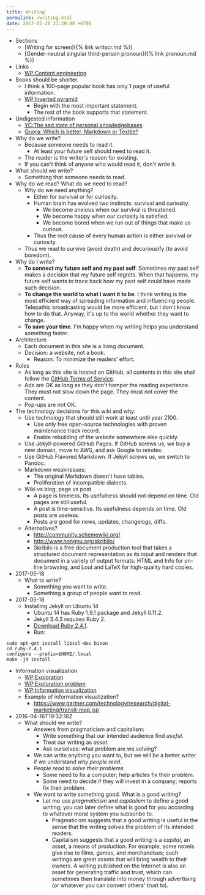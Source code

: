 ```yaml
---
title: Writing
permalink: /writing.html
date: 2017-05-20 21:29:00 +0700
---
```


- Sections
    - [Writing for screen]({% link writscr.md %})
    - [Gender-neutral singular third-person pronoun]({% link pronoun.md %})
- Links
    - [WP:Content engineering](https://en.wikipedia.org/wiki/Content_Engineering)
- Books should be shorter.
    - I think a 100-page popular book has only 1 page of useful information.
    - [WP:Inverted pyramid](https://en.wikipedia.org/wiki/Inverted_pyramid_(journalism))
        - Begin with the most important statement.
        - The rest of the book supports that statement.
- Undigested information
    - [YC:The sad state of personal knowledgebases](https://news.ycombinator.com/item?id=10739227)
    - [Quora: Which is better, Markdown or Textile?](https://www.quora.com/Which-is-better-Markdown-or-Textile?share=1)
- Why do we write?
    - Because someone needs to read it.
        - At least your future self should need to read it.
    - The reader is the writer's reason for existing.
    - If you can't think of anyone who would read it, don't write it.
- What should we write?
    - Something that someone needs to read.
- Why do we read?
What do we need to read?
    - Why do we need anything?
        - Either for survival or for curiosity.
        - Human brain has evolved two instincts: survival and curiosity.
            - We become anxious when our survival is threatened.
            - We become happy when our curiosity is satisfied.
            - We become bored when we run out of things that make us curious.
        - Thus the root cause of every human action is either survival or curiosity.
    - Thus we read to survive (avoid death) and decuriousify (to avoid boredom).
- Why do I write?
    - **To connect my future self and my past self**.
    Sometimes my past self makes a decision that my future self regrets.
    When that happens, my future self wants to trace back
    how my past self could have made such decision.
    - **To change the world to what I want it to be**.
    I think writing is the most efficient way of
    spreading information and influencing people.
    Telepathic broadcasting would be more efficient,
    but I don't know how to do that.
    Anyway, it's up to the world
    whether they want to change.
    - **To save your time**.
    I'm happy when my writing helps you understand something faster.
- Architecture
    - Each document in this site is a living document.
    - Decision: a website, not a book.
        - Reason: To minimize the readers' effort.
- Rules
    - As long as this site is hosted on GitHub,
    all contents in this site shall follow the
    [GitHub Terms of Service](https://help.github.com/articles/github-terms-of-service/).
    - Ads are OK as long as they don't hamper the reading experience.
    They must not slow down the page.
    They must not cover the content.
    - Pop-ups are not OK.
- The technology decisions for this wiki and why:
    - Use technology that should still work at least until year 2100.
        - Use only free open-source technologies with proven maintenance track record.
        - Enable rebuilding of the website somewhere else quickly.
    - Use Jekyll-powered GitHub Pages. If GitHub screws us, we buy a new domain, move to AWS, and ask Google to reindex.
    - Use GitHub Flavored Markdown. If Jekyll screws us, we switch to Pandoc.
    - Markdown weaknesses:
        - The original Markdown doesn't have tables.
        - Proliferation of incompatible dialects.
    - Wiki vs blog, page vs post
        - A page is timeless. Its usefulness should not depend on time.
        Old pages are still useful.
        - A post is time-sensitive. Its usefulness depends on time.
        Old posts are useless.
        - Posts are good for news, updates, changelogs, diffs.
    - Alternatives?
        - http://community.schemewiki.org/
        - http://www.nongnu.org/skribilo/
        - Skribilo is a free document production tool that takes a structured document representation as its input
        and renders that document in a variety of output formats: HTML and Info for on-line browsing, and Lout and
        LaTeX for high-quality hard copies.
- 2017-05-18
    - What to write?
        - Something you want to write.
        - Something a group of people want to read.
- 2017-05-18
    - Installing Jekyll on Ubuntu 14
        - Ubuntu 14 has Ruby 1.9.1 package and Jekyll 0.11.2.
        - Jekyll 3.4.3 requires Ruby 2.
        - [Download Ruby 2.4.1](https://www.ruby-lang.org/en/downloads/).
        - Run:
```
sudo apt-get install libssl-dev bison
cd ruby-2.4.1
configure --prefix=$HOME/.local
make -j4 install
```
- Information visualization
    - [WP:Exploration](https://en.wikipedia.org/wiki/Exploration)
    - [WP:Exploration problem](https://en.wikipedia.org/wiki/Exploration_problem)
    - [WP:Information visualization](https://en.wikipedia.org/wiki/Information_visualization)
    - Example of information visualization?
        - https://www.gartner.com/technology/research/digital-marketing/transit-map.jsp
- 2016-04-16T19:32:18Z
    - What should we write?
        - Answers from pragmaticism and capitalism:
            - Write something that our intended audience find *useful*.
            - Treat our writing as *asset*.
            - Ask ourselves: what problem are we solving?
        - We can write anything you want to,
        but we will be a better writer
        if we understand *why people read*.
        - *People read to solve their problems.*
            - Some need to fix a computer; help articles fix their problem.
            - Some need to decide if they will invest in a company; reports fix their problem.
        - We want to write something good. What is a good writing?
            - Let me use *pragmaticism* and *capitalism* to define a good writing;
            you can later define what is good for you
            according to whatever moral system you subscribe to.
                - Pragmaticism suggests that a good writing is useful
                in the sense that the writing *solves* the problem of its intended readers.
                - Capitalism suggests that a good writing is
                a *capital*, an asset, a means of production.
                For example, some novels give rise to films, games, and merchandises;
                such writings are great assets that will bring wealth to their owners.
                A writing published on the Internet is also an asset for generating traffic and trust,
                which can sometimes then translate into money through advertising
                (or whatever you can convert others' trust to).
